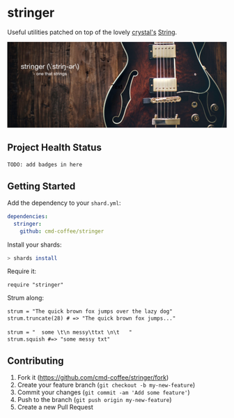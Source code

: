 # stringer

Useful utilities patched on top of the lovely [crystal's](https://crystal-lang.org/) [String](https://crystal-lang.org/reference/syntax_and_semantics/literals/string.html).

<img src="thomas-kelley-78865-unsplash.jpg" alt="Photo by Thomas Kelley on Unsplash" width="600px" />

## Project Health Status

`TODO: add badges in here`

## Getting Started

Add the dependency to your `shard.yml`:

```yaml
dependencies:
  stringer:
    github: cmd-coffee/stringer
```

Install your shards:

```sh
> shards install
```

Require it:

```crystal
require "stringer"
```

Strum along:

```crystal
strum = "The quick brown fox jumps over the lazy dog"
strum.truncate(28) # => "The quick brown fox jumps..."

strum = "  some \t\n messy\ttxt \n\t   "
strum.squish #=> "some messy txt"
```

## Contributing

1. Fork it (<https://github.com/cmd-coffee/stringer/fork>)
2. Create your feature branch (`git checkout -b my-new-feature`)
3. Commit your changes (`git commit -am 'Add some feature'`)
4. Push to the branch (`git push origin my-new-feature`)
5. Create a new Pull Request
